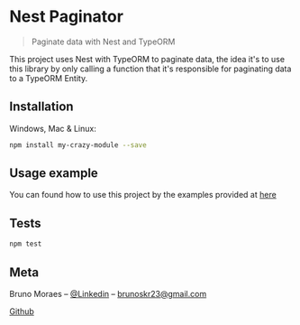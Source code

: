 # Nest Paginator

> Paginate data with Nest and TypeORM

This project uses Nest with TypeORM to paginate data, the idea it's to use this library by only calling a function that it's responsible for paginating data to a TypeORM Entity.

## Installation

Windows, Mac & Linux:

```sh
npm install my-crazy-module --save
```

## Usage example

You can found how to use this project by the examples provided at [here](https://@github.com/brunosm16/nest-paginator-examples)

## Tests

```sh
npm test
```

## Meta

Bruno Moraes – [@Linkedin](https://www.linkedin.com/in/bruno-silveira22/) – brunoskr23@gmail.com

[Github](https://github.com/brunosm16)
